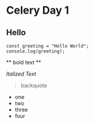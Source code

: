 # Celery Day 1 
## Hello
``` JS
const greeting = "Hello World";
console.log(greeting);
```

** bold text **

*Italized Text*

>backquote

- one
- two
- three
- four


